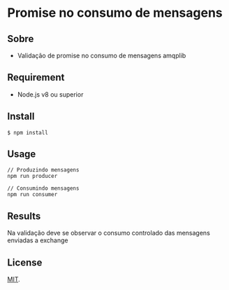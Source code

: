 # Promise no consumo de mensagens

## Sobre

* Validação de promise no consumo de mensagens amqplib

## Requirement

* Node.js v8 ou superior

## Install

```
$ npm install
```

## Usage

```
// Produzindo mensagens
npm run producer

// Consumindo mensagens
npm run consumer

```

## Results

Na validação deve se observar o consumo controlado das mensagens enviadas a exchange

## License

[MIT](LICENSE).